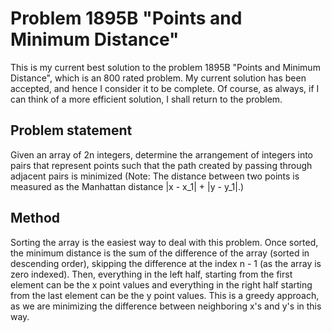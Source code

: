 # Problem 1895B "Points and Minimum Distance"
This is my current best solution to the problem 1895B "Points and Minimum Distance", which is an 800 rated problem. My current solution has been accepted, and hence I consider it to be complete. Of course, as always, if I can think of a more efficient solution, I shall return to the problem. 

## Problem statement
Given an array of 2n integers, determine the arrangement of integers into pairs that represent points such that the path created by passing through adjacent pairs is minimized (Note: The distance between two points is measured as the Manhattan distance |x - x_1| + |y - y_1|.)

## Method
Sorting the array is the easiest way to deal with this problem. Once sorted, the minimum distance is the sum of the difference of the array (sorted in descending order), skipping the difference at the index n - 1 (as the array is zero indexed). Then, everything in the left half, starting from the first element can be the x point values and everything in the right half starting from the last element can be the y point values. This is a greedy approach, as we are minimizing the difference between neighboring x's and y's in this way.